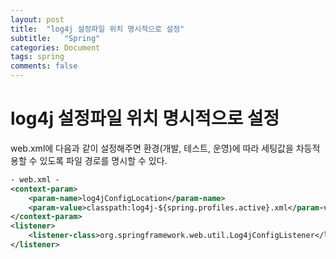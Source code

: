 ```yaml
---
layout: post
title:  "log4j 설정파일 위치 명시적으로 설정"
subtitle:   "Spring"
categories: Document
tags: spring
comments: false
---
```


# log4j 설정파일 위치 명시적으로 설정

web.xml에 다음과 같이 설정해주면 환경(개발, 테스트, 운영)에 따라 세팅값을 차등적용할 수 있도록 파일 경로를 명시할 수 있다.

```xml
- web.xml -
<context-param>
	<param-name>log4jConfigLocation</param-name>
  	<param-value>classpath:log4j-${spring.profiles.active}.xml</param-value>
</context-param>
<listener>
  	<listener-class>org.springframework.web.util.Log4jConfigListener</listener-class>
</listener>
```

